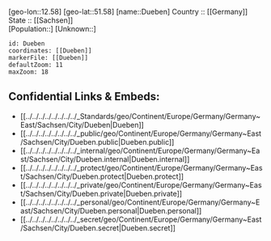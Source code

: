 ﻿---
location: [51.58,12.58] 
mapzoom: [7,12] 
mapmarker: city 
type: City
tags:
- geo/City


SpocWebEntityId: 29929
isDeleted: false
confidential: public

---
[geo-lon::12.58] 
[geo-lat::51.58] 
[name::Dueben] 
Country :: [[Germany]]  
State :: [[Sachsen]]  
[Population::] 
[Unknown::] 


```leaflet
id: Dueben
coordinates: [[Dueben]] 
markerFile: [[Dueben]] 
defaultZoom: 11 
maxZoom: 18
```


## Confidential Links & Embeds: 
- [[../../../../../../../../_Standards/geo/Continent/Europe/Germany/Germany~East/Sachsen/City/Dueben|Dueben]] 
- [[../../../../../../../../_public/geo/Continent/Europe/Germany/Germany~East/Sachsen/City/Dueben.public|Dueben.public]] 
- [[../../../../../../../../_internal/geo/Continent/Europe/Germany/Germany~East/Sachsen/City/Dueben.internal|Dueben.internal]] 
- [[../../../../../../../../_protect/geo/Continent/Europe/Germany/Germany~East/Sachsen/City/Dueben.protect|Dueben.protect]] 
- [[../../../../../../../../_private/geo/Continent/Europe/Germany/Germany~East/Sachsen/City/Dueben.private|Dueben.private]] 
- [[../../../../../../../../_personal/geo/Continent/Europe/Germany/Germany~East/Sachsen/City/Dueben.personal|Dueben.personal]] 
- [[../../../../../../../../_secret/geo/Continent/Europe/Germany/Germany~East/Sachsen/City/Dueben.secret|Dueben.secret]] 
